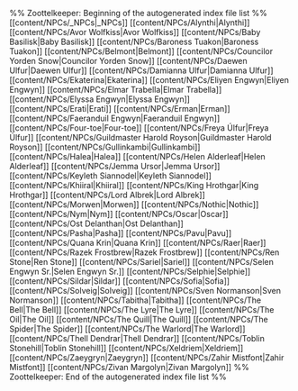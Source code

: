 %% Zoottelkeeper: Beginning of the autogenerated index file list  %%
 [[content/NPCs/_NPCs|_NPCs]]
 [[content/NPCs/Alynthi|Alynthi]]
 [[content/NPCs/Avor Wolfkiss|Avor Wolfkiss]]
 [[content/NPCs/Baby Basilisk|Baby Basilisk]]
 [[content/NPCs/Baroness Tuakon|Baroness Tuakon]]
 [[content/NPCs/Belmont|Belmont]]
 [[content/NPCs/Councilor Yorden Snow|Councilor Yorden Snow]]
 [[content/NPCs/Daewen Ulfur|Daewen Ulfur]]
 [[content/NPCs/Damianna Ulfur|Damianna Ulfur]]
 [[content/NPCs/Ekaterina|Ekaterina]]
 [[content/NPCs/Eliyen Engwyn|Eliyen Engwyn]]
 [[content/NPCs/Elmar Trabella|Elmar Trabella]]
 [[content/NPCs/Elyssa Engwyn|Elyssa Engwyn]]
 [[content/NPCs/Erati|Erati]]
 [[content/NPCs/Erman|Erman]]
 [[content/NPCs/Faeranduil Engwyn|Faeranduil Engwyn]]
 [[content/NPCs/Four-toe|Four-toe]]
 [[content/NPCs/Freya Úlfur|Freya Úlfur]]
 [[content/NPCs/Guildmaster Harold Royson|Guildmaster Harold Royson]]
 [[content/NPCs/Gullinkambi|Gullinkambi]]
 [[content/NPCs/Halea|Halea]]
 [[content/NPCs/Helen Alderleaf|Helen Alderleaf]]
 [[content/NPCs/Jemma Ursor|Jemma Ursor]]
 [[content/NPCs/Keyleth Siannodel|Keyleth Siannodel]]
 [[content/NPCs/Khiiral|Khiiral]]
 [[content/NPCs/King Hrothgar|King Hrothgar]]
 [[content/NPCs/Lord Albrek|Lord Albrek]]
 [[content/NPCs/Morwen|Morwen]]
 [[content/NPCs/Nothic|Nothic]]
 [[content/NPCs/Nym|Nym]]
 [[content/NPCs/Oscar|Oscar]]
 [[content/NPCs/Ost Delanthan|Ost Delanthan]]
 [[content/NPCs/Pasha|Pasha]]
 [[content/NPCs/Pavu|Pavu]]
 [[content/NPCs/Quana Krin|Quana Krin]]
 [[content/NPCs/Raer|Raer]]
 [[content/NPCs/Razek Frostbrew|Razek Frostbrew]]
 [[content/NPCs/Ren Stone|Ren Stone]]
 [[content/NPCs/Sariel|Sariel]]
 [[content/NPCs/Selen Engwyn Sr.|Selen Engwyn Sr.]]
 [[content/NPCs/Selphie|Selphie]]
 [[content/NPCs/Sildar|Sildar]]
 [[content/NPCs/Sofia|Sofia]]
 [[content/NPCs/Solveig|Solveig]]
 [[content/NPCs/Sven Normanson|Sven Normanson]]
 [[content/NPCs/Tabitha|Tabitha]]
 [[content/NPCs/The Bell|The Bell]]
 [[content/NPCs/The Lyre|The Lyre]]
 [[content/NPCs/The Oil|The Oil]]
 [[content/NPCs/The Quill|The Quill]]
 [[content/NPCs/The Spider|The Spider]]
 [[content/NPCs/The Warlord|The Warlord]]
 [[content/NPCs/Thell Dendrar|Thell Dendrar]]
 [[content/NPCs/Toblin Stonehill|Toblin Stonehill]]
 [[content/NPCs/Xeldriem|Xeldriem]]
 [[content/NPCs/Zaeygryn|Zaeygryn]]
 [[content/NPCs/Zahir Mistfont|Zahir Mistfont]]
 [[content/NPCs/Zivan Margolyn|Zivan Margolyn]]
%% Zoottelkeeper: End of the autogenerated index file list  %%
